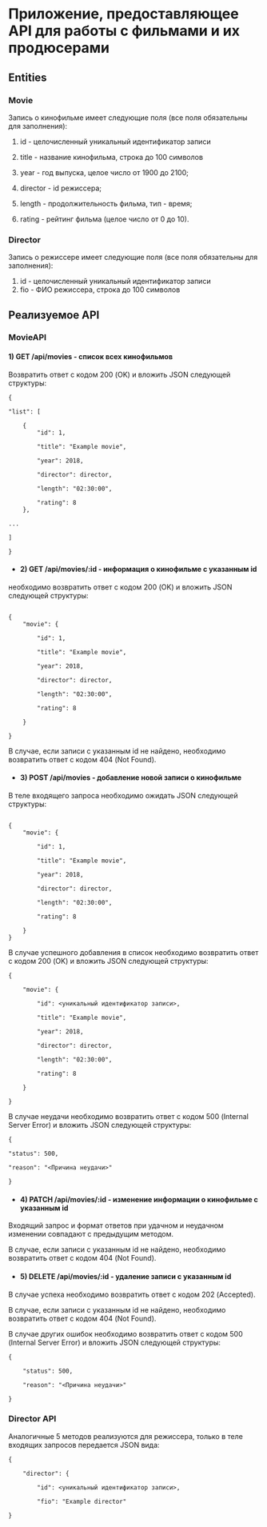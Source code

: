 # Приложение, предоставляющее API для работы с фильмами и их продюсерами

## Entities

### Movie
Запись о кинофильме имеет следующие поля (все поля обязательны для заполнения):

1. id - целочисленный уникальный идентификатор записи

2. title - название кинофильма, строка до 100 символов

3. year - год выпуска, целое число от 1900 до 2100;

4. director - id режиссера;

5. length - продолжительность фильма, тип - время;

6. rating - рейтинг фильма (целое число от 0 до 10).

### Director 
Запись о режиссере имеет следующие поля (все поля обязательны для заполнения):

1. id - целочисленный уникальный идентификатор записи
2. fio - ФИО режиссера, строка до 100 символов


## Реализуемое API

### MovieAPI
#### 1) GET /api/movies - список всех кинофильмов

Возвратить ответ с кодом 200 (OK) и вложить JSON следующей структуры:

````
{

"list": [

    {   
        "id": 1,
        
        "title": "Example movie",
        
        "year": 2018,
        
        "director": director,
        
        "length": "02:30:00",
        
        "rating": 8
    },

...

]

}
````

- #### 2) GET /api/movies/:id - информация о кинофильме с указанным id

необходимо возвратить ответ с кодом 200 (OK) и вложить JSON следующей структуры:

````

{
    "movie": {
    
        "id": 1,
        
        "title": "Example movie",
        
        "year": 2018,
        
        "director": director,
        
        "length": "02:30:00",
        
        "rating": 8
        
    }

}
````

В случае, если записи с указанным id не найдено, необходимо возвратить ответ с кодом 404 (Not Found).

- #### 3) POST /api/movies - добавление новой записи о кинофильме

В теле входящего запроса необходимо ожидать JSON следующей структуры:

````

{
    "movie": {
    
        "id": 1,
        
        "title": "Example movie",
        
        "year": 2018,
        
        "director": director,
        
        "length": "02:30:00",
        
        "rating": 8
    
    }
}
````

В случае успешного добавления в список необходимо возвратить ответ с кодом 200 (OK) и вложить JSON следующей структуры:

````
{

    "movie": {
    
        "id": <уникальный идентификатор записи>,
        
        "title": "Example movie",
        
        "year": 2018,
        
        "director": director,
        
        "length": "02:30:00",
        
        "rating": 8
    
    }

}
````
В случае неудачи необходимо возвратить ответ с кодом 500 (Internal Server Error) и вложить JSON следующей структуры:
````
{

"status": 500,

"reason": "<Причина неудачи>"

}
````

- #### 4) PATCH /api/movies/:id - изменение информации о кинофильме с указанным id

Входящий запрос и формат ответов при удачном и неудачном изменении совпадают с предыдущим методом.

В случае, если записи с указанным id не найдено, необходимо возвратить ответ с кодом 404 (Not Found).


- #### 5) DELETE /api/movies/:id - удаление записи с указанным id

В случае успеха необходимо возвратить ответ с кодом 202 (Accepted).

В случае, если записи с указанным id не найдено, необходимо возвратить ответ с кодом 404 (Not Found).

В случае других ошибок необходимо возвратить ответ с кодом 500 (Internal Server Error) и вложить JSON следующей
структуры:
````
{

    "status": 500,
    
    "reason": "<Причина неудачи>"

}
````

### Director API

Аналогичные 5 методов реализуются для режиссера, только в теле входящих запросов передается JSON вида:

````
{

    "director": {
    
        "id": <уникальный идентификатор записи>,
        
        "fio": "Example director"

}
````